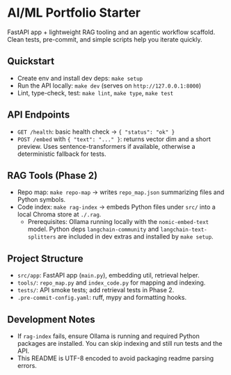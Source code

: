 AI/ML Portfolio Starter
=======================

FastAPI app + lightweight RAG tooling and an agentic workflow scaffold. Clean tests, pre-commit, and simple scripts help you iterate quickly.

Quickstart
----------

- Create env and install dev deps: `make setup`
- Run the API locally: `make dev` (serves on `http://127.0.0.1:8000`)
- Lint, type-check, test: `make lint`, `make type`, `make test`

API Endpoints
-------------

- `GET /health`: basic health check → `{ "status": "ok" }`
- `POST /embed` with `{ "text": "..." }`: returns vector dim and a short preview. Uses sentence-transformers if available, otherwise a deterministic fallback for tests.

RAG Tools (Phase 2)
-------------------

- Repo map: `make repo-map` → writes `repo_map.json` summarizing files and Python symbols.
- Code index: `make rag-index` → embeds Python files under `src/` into a local Chroma store at `./.rag`.
  - Prerequisites: Ollama running locally with the `nomic-embed-text` model. Python deps `langchain-community` and `langchain-text-splitters` are included in dev extras and installed by `make setup`.

Project Structure
-----------------

- `src/app`: FastAPI app (`main.py`), embedding util, retrieval helper.
- `tools/`: `repo_map.py` and `index_code.py` for mapping and indexing.
- `tests/`: API smoke tests; add retrieval tests in Phase 2.
- `.pre-commit-config.yaml`: ruff, mypy and formatting hooks.

Development Notes
-----------------

- If `rag-index` fails, ensure Ollama is running and required Python packages are installed. You can skip indexing and still run tests and the API.
- This README is UTF-8 encoded to avoid packaging readme parsing errors.
